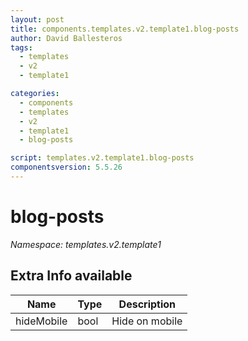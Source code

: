 ```yaml
---
layout: post
title: components.templates.v2.template1.blog-posts
author: David Ballesteros
tags:
  - templates
  - v2
  - template1

categories:
  - components
  - templates
  - v2
  - template1
  - blog-posts

script: templates.v2.template1.blog-posts
componentsversion: 5.5.26
---
```

# blog-posts

*Namespace: templates.v2.template1*

## Extra Info available

| Name | Type | Description |
| --- | --- | --- |
| hideMobile | bool | Hide on mobile |
